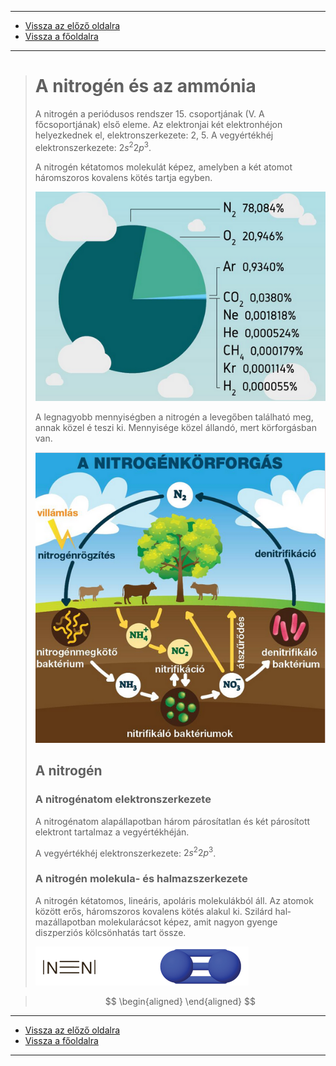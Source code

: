 
---

- [Vissza az előző oldalra](../kemia.md)
- [Vissza a főoldalra](../../../../README.md)

---

> # A nitrogén és az ammónia
> A nitrogén a periódusos rendszer 15. csoportjának (V. A főcsoportjának) első eleme. Az elektronjai két elektronhéjon helyezkednek el, elektronszerkezete: 2, 5. A vegyértékhéj elektronszerkezete: $2s^{2} 2p^{3}$.
>
> A nitrogén kétatomos molekulát képez, amelyben a két atomot háromszoros kovalens kötés tartja egyben.
>
> ![nitrogén és az ammónai 001](../images/kemia-nitrogen-es-az-ammonia-001.png)
>
> A legnagyobb mennyiségben a nitrogén a levegőben található meg, annak közel
é teszi ki. Mennyisége közel állandó, mert körforgásban van.
>
> ![nitrogén és az ammónai 002](../images/kemia-nitrogen-es-az-ammonia-002.png)
> ## A nitrogén
> ### A nitrogénatom elektronszerkezete
> A nitrogénatom alapállapotban három párosítatlan és két párosított elektront tartalmaz a vegyértékhéján.
>
> A vegyértékhéj elektronszerkezete: $2s^{2} 2p^{3}$.
> ### A nitrogén molekula- és halmazszerkezete
> A nitrogén kétatomos, lineáris, apoláris moleku­lák­ból áll. Az atomok között erős, háromszoros kovalens kötés alakul ki. Szilárd hal­mazállapotban molekularácsot képez, amit nagyon gyenge diszperziós kölcsönhatás tart össze.
>
> ![nitrogén és az ammónai 003](../images/kemia-nitrogen-es-az-ammonia-003.png)

> $$
> \begin{aligned}
> \end{aligned}
> $$

---

- [Vissza az előző oldalra](../kemia.md)
- [Vissza a főoldalra](../../../../README.md)

---